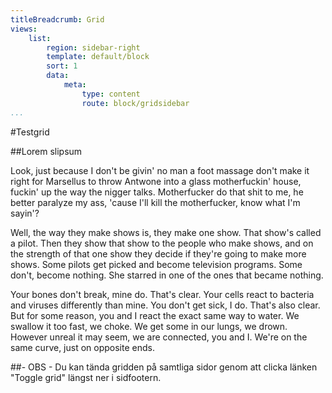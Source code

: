 ```yaml
---
titleBreadcrumb: Grid
views:
    list:
        region: sidebar-right
        template: default/block
        sort: 1
        data:
            meta:
                type: content
                route: block/gridsidebar
...
```

#Testgrid

##Lorem slipsum
<!-- start slipsum code -->

Look, just because I don't be givin' no man a foot massage don't make it right for Marsellus to throw Antwone into a glass motherfuckin' house, fuckin' up the way the nigger talks. Motherfucker do that shit to me, he better paralyze my ass, 'cause I'll kill the motherfucker, know what I'm sayin'?

Well, the way they make shows is, they make one show. That show's called a pilot. Then they show that show to the people who make shows, and on the strength of that one show they decide if they're going to make more shows. Some pilots get picked and become television programs. Some don't, become nothing. She starred in one of the ones that became nothing.

Your bones don't break, mine do. That's clear. Your cells react to bacteria and viruses differently than mine. You don't get sick, I do. That's also clear. But for some reason, you and I react the exact same way to water. We swallow it too fast, we choke. We get some in our lungs, we drown. However unreal it may seem, we are connected, you and I. We're on the same curve, just on opposite ends.

<!-- end slipsum code -->
##- OBS -
Du kan tända gridden på samtliga sidor genom att clicka länken "Toggle grid" längst ner i sidfootern.
<script>
    document.body.classList.add("show-grid");
</script>
